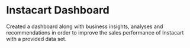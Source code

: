 # Instacart Dashboard
Created a dashboard along with business insights, analyses and recommendations in order to improve the sales performance of Instacart with a provided data set.
